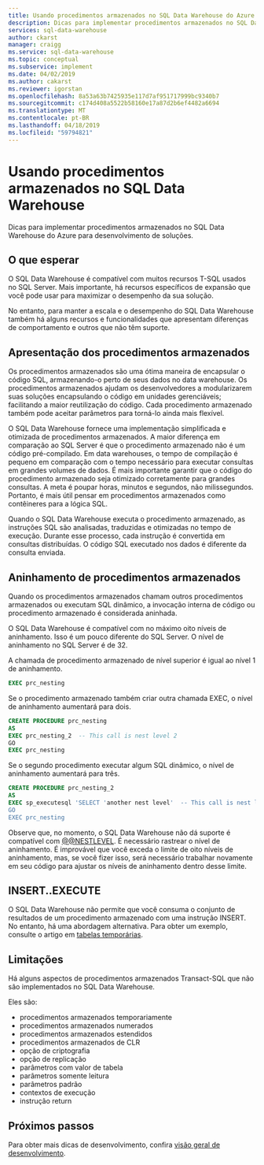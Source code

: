 ```yaml
---
title: Usando procedimentos armazenados no SQL Data Warehouse do Azure | Microsoft Docs
description: Dicas para implementar procedimentos armazenados no SQL Data Warehouse do Azure para desenvolvimento de soluções.
services: sql-data-warehouse
author: ckarst
manager: craigg
ms.service: sql-data-warehouse
ms.topic: conceptual
ms.subservice: implement
ms.date: 04/02/2019
ms.author: cakarst
ms.reviewer: igorstan
ms.openlocfilehash: 8a53a63b7425935e117d7af951717999bc9340b7
ms.sourcegitcommit: c174d408a5522b58160e17a87d2b6ef4482a6694
ms.translationtype: MT
ms.contentlocale: pt-BR
ms.lasthandoff: 04/18/2019
ms.locfileid: "59794821"
---
```

# <a name="using-stored-procedures-in-sql-data-warehouse"></a>Usando procedimentos armazenados no SQL Data Warehouse
Dicas para implementar procedimentos armazenados no SQL Data Warehouse do Azure para desenvolvimento de soluções.

## <a name="what-to-expect"></a>O que esperar

O SQL Data Warehouse é compatível com muitos recursos T-SQL usados no SQL Server. Mais importante, há recursos específicos de expansão que você pode usar para maximizar o desempenho da sua solução.

No entanto, para manter a escala e o desempenho do SQL Data Warehouse também há alguns recursos e funcionalidades que apresentam diferenças de comportamento e outros que não têm suporte.


## <a name="introducing-stored-procedures"></a>Apresentação dos procedimentos armazenados
Os procedimentos armazenados são uma ótima maneira de encapsular o código SQL, armazenando-o perto de seus dados no data warehouse. Os procedimentos armazenados ajudam os desenvolvedores a modularizarem suas soluções encapsulando o código em unidades gerenciáveis; facilitando a maior reutilização do código. Cada procedimento armazenado também pode aceitar parâmetros para torná-lo ainda mais flexível.

O SQL Data Warehouse fornece uma implementação simplificada e otimizada de procedimentos armazenados. A maior diferença em comparação ao SQL Server é que o procedimento armazenado não é um código pré-compilado. Em data warehouses, o tempo de compilação é pequeno em comparação com o tempo necessário para executar consultas em grandes volumes de dados. É mais importante garantir que o código do procedimento armazenado seja otimizado corretamente para grandes consultas. A meta é poupar horas, minutos e segundos, não milissegundos. Portanto, é mais útil pensar em procedimentos armazenados como contêineres para a lógica SQL.     

Quando o SQL Data Warehouse executa o procedimento armazenado, as instruções SQL são analisadas, traduzidas e otimizadas no tempo de execução. Durante esse processo, cada instrução é convertida em consultas distribuídas. O código SQL executado nos dados é diferente da consulta enviada.

## <a name="nesting-stored-procedures"></a>Aninhamento de procedimentos armazenados
Quando os procedimentos armazenados chamam outros procedimentos armazenados ou executam SQL dinâmico, a invocação interna de código ou procedimento armazenado é considerada aninhada.

O SQL Data Warehouse é compatível com no máximo oito níveis de aninhamento. Isso é um pouco diferente do SQL Server. O nível de aninhamento no SQL Server é de 32.

A chamada de procedimento armazenado de nível superior é igual ao nível 1 de aninhamento.

```sql
EXEC prc_nesting
```
Se o procedimento armazenado também criar outra chamada EXEC, o nível de aninhamento aumentará para dois.

```sql
CREATE PROCEDURE prc_nesting
AS
EXEC prc_nesting_2  -- This call is nest level 2
GO
EXEC prc_nesting
```
Se o segundo procedimento executar algum SQL dinâmico, o nível de aninhamento aumentará para três.

```sql
CREATE PROCEDURE prc_nesting_2
AS
EXEC sp_executesql 'SELECT 'another nest level'  -- This call is nest level 2
GO
EXEC prc_nesting
```

Observe que, no momento, o SQL Data Warehouse não dá suporte é compatível com [@@NESTLEVEL](/sql/t-sql/functions/nestlevel-transact-sql). É necessário rastrear o nível de aninhamento. É improvável que você exceda o limite de oito níveis de aninhamento, mas, se você fizer isso, será necessário trabalhar novamente em seu código para ajustar os níveis de aninhamento dentro desse limite.

## <a name="insertexecute"></a>INSERT..EXECUTE
O SQL Data Warehouse não permite que você consuma o conjunto de resultados de um procedimento armazenado com uma instrução INSERT. No entanto, há uma abordagem alternativa. Para obter um exemplo, consulte o artigo em [tabelas temporárias](sql-data-warehouse-tables-temporary.md). 

## <a name="limitations"></a>Limitações
Há alguns aspectos de procedimentos armazenados Transact-SQL que não são implementados no SQL Data Warehouse.

Eles são:

* procedimentos armazenados temporariamente
* procedimentos armazenados numerados
* procedimentos armazenados estendidos
* procedimentos armazenados de CLR
* opção de criptografia
* opção de replicação
* parâmetros com valor de tabela
* parâmetros somente leitura
* parâmetros padrão
* contextos de execução
* instrução return

## <a name="next-steps"></a>Próximos passos
Para obter mais dicas de desenvolvimento, confira [visão geral de desenvolvimento](sql-data-warehouse-overview-develop.md).

